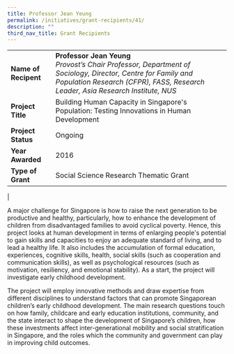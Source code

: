 ```yaml
---
title: Professor Jean Yeung
permalink: /initiatives/grant-recipients/41/
description: ""
third_nav_title: Grant Recipients
---
```

|  |  |
|---|---|
| **Name of Recipent** | **Professor Jean Yeung**<br>_Provost’s Chair Professor, Department of Sociology, Director, Centre for Family and Population Research (CFPR), FASS, Research Leader, Asia Research Institute, NUS_ |
| **Project Title** | Building Human Capacity in Singapore's Population: Testing Innovations in Human Development |
| **Project Status** | Ongoing |
| **Year Awarded** | 2016 |
| **Type of Grant** | Social Science Research Thematic Grant |
|

A major challenge for Singapore is how to raise the next generation to be productive and healthy, particularly, how to enhance the development of children from disadvantaged families to avoid cyclical poverty. Hence, this project looks at human development in terms of enlarging people's potential to gain skills and capacities to enjoy an adequate standard of living, and to lead a healthy life. It also includes the accumulation of formal education, experiences, cognitive skills, health, social skills (such as cooperation and communication skills), as well as psychological resources (such as motivation, resiliency, and emotional stability). As a start, the project will investigate early childhood development.  

The project will employ innovative methods and draw expertise from different disciplines to understand factors that can promote Singaporean children’s early childhood development. The main research questions touch on how family, childcare and early education institutions, community, and the state interact to shape the development of Singapore’s children, how these investments affect inter-generational mobility and social stratification in Singapore, and the roles which the community and government can play in improving child outcomes.